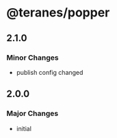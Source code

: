 # @teranes/popper

## 2.1.0

### Minor Changes

- publish config changed

## 2.0.0

### Major Changes

- initial

